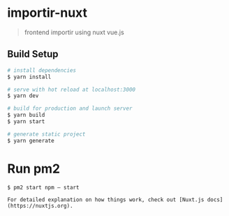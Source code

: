 # importir-nuxt

> frontend importir using nuxt vue.js

## Build Setup

``` bash
# install dependencies
$ yarn install

# serve with hot reload at localhost:3000
$ yarn dev

# build for production and launch server
$ yarn build
$ yarn start

# generate static project
$ yarn generate
```

# Run pm2
```
$ pm2 start npm — start

For detailed explanation on how things work, check out [Nuxt.js docs](https://nuxtjs.org).
